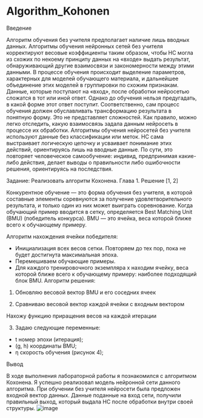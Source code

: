 # Algorithm_Kohonen
Введение

Алгоритм обучения без учителя предполагает наличие лишь вводных данных. Алгоритмы обучения нейронных сетей без учителя корректируют весовые коэффициенты таким образом, чтобы НС могла из схожих по некоему принципу данных на «входе» выдать результат, обнаруживающий другие взаимосвязи и закономерности между этими данными. В процессе обучения происходит выделение параметров, характерных для моделей обучающего материала, и дальнейшее объединение этих моделей в группировки по схожим признакам.
Данные, которые поступают на «вход», после обработки нейросетью сложатся в тот или иной ответ. Однако до обучения нельзя предугадать, в какой форме этот ответ поступит. Соответственно, сам процесс обучения должен обуславливать трансформацию результата в понятную форму. Это не представляет сложностей. Как правило, можно легко отследить, какую взаимосвязь задала данным нейросеть в процессе их обработки.
Алгоритмы обучения нейросетей без учителя используют данные без классификации или меток. НС сама выстраивает логическую цепочку и усваивает понимание этих действий, ориентируясь лишь на вводные данные. По сути, это повторяет человеческое самообучение: индивид, предпринимая какие-либо действия, делает выводы о правильности либо ошибочности решения, ориентируясь на последствия.

Задание: 
Реализовать алгоритм Кохонена.
Глава 1. Решение [1, 2]

Конкурентное обучение — это форма обучения без учителя, в которой составные элементы соревнуются за получение удовлетворительного результата, и только один из них может выиграть соревнование.
Когда обучающий пример вводится в сетку, определяется Best Matching Unit (BMU) (победитель конкурса). BMU — это ячейка, веса которой ближе всего к обучающему примеру.

Алгоритм нахождения ячейки победителя: 
- Инициализация всех весов сетки. Повторяем до тех пор, пока не будет достигнута максимальная эпоха.
- Перемешиваем обучающие примеры.
- Для каждого тренировочного экземпляра x находим ячейку, веса которой ближе всего к обучающему примеру: наиболее подходящий блок BMU.
Алгоритм решения:
1) Обновляю весовой вектор BMU и его соседних ячеек 

2) Сравниваю весовой вектор каждой ячейки с входным вектором 

Нахожу функцию приращения весов на каждой итерации 

3) Задаю следующие переменные:
- t номер эпохи (итерация);
- (g, h) координаты BMU;
- η скорость обучения (рисунок 4);
  
Вывод

В ходе выполнения лабораторной работы я познакомился с алгоритмом Кохонена. Я успешно реализовал модель нейронной сети данного алгоритма. При обучении без учителя нейросети была предложен входной вектор данных. Данные поданные на вход сети, получили правильный выход, который выдала НС после обработки внутри своей структуры.
![image](https://github.com/dmitriypsk/Algorithm_Kohonen/assets/145012611/a4738820-1513-4b28-9e52-dbe7e3369823)
